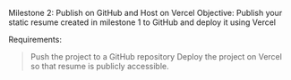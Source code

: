 Milestone 2: Publish on GitHub and Host on Vercel
Objective:
Publish your static resume created in milestone 1 to GitHub and deploy it using Vercel

Requirements:
>Push the project to a GitHub repository
>Deploy the project on Vercel so that resume is publicly accessible.
